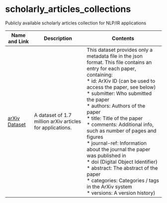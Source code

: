 # scholarly_articles_collections
Publicly available scholarly articles collection for NLP/IR applications


Name and Link|Description|Contents|
------|--|---|
[arXiv Dataset](https://www.kaggle.com/datasets/Cornell-University/arxiv)|A dataset of 1.7 million arXiv articles for applications.|This dataset provides only a metadata file in the json format. This file contains an entry for each paper, containing: <br /> * 		id: ArXiv ID (can be used to access the paper, see below) <br /> *  		submitter: Who submitted the paper <br /> *  		authors: Authors of the paper <br /> *  		title: Title of the paper <br /> * 		comments: Additional info, such as number of pages and figures <br /> * 		journal-ref: Information about the journal the paper was published in <br /> * 		doi (Digital Object Identifier) <br /> * 		abstract: The abstract of the paper <br /> * 	categories: Categories / tags in the ArXiv system <br /> * 		versions: A version history)|

